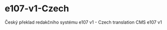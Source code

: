 e107-v1-Czech
=============

Český překlad redakčního systému e107 v1 - Czech translation CMS e107 v1

